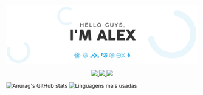 
<p align="center">
    <img src="https://github.com/4lex-passos/4lex-passos/blob/main/README-HEADER.png" />
</p>

<p align="center">
  <a href="https://www.linkedin.com/in/alex-passos-dev">
    <img src="https://img.shields.io/static/v1?label=LinkedIn&message=view&color=0A66C2&style=for-the-badge&logo=LinkedIn"/>
  </a>
  
  <a href="mailto:alex.passos.dev@gmail.com">
    <img src="https://img.shields.io/static/v1?label=E-mail&message=send&color=EA4335&style=for-the-badge&logo=Gmail"/>
  </a>
    
  <a href="https://github.com/4lex-passos?tab=repositories">
    <img src="https://img.shields.io/static/v1?label=GitHub&message=Repos&color=181717&style=for-the-badge&logo=GitHub"/>
  </a>
</p>

![Anurag's GitHub stats](https://github-readme-stats.vercel.app/api?username=4lex-passos&show_icons=true)
![Linguagens  mais usadas](https://github-readme-stats.vercel.app/api/top-langs/?username=4lex-passos&show_icons=true&layout=compact)




